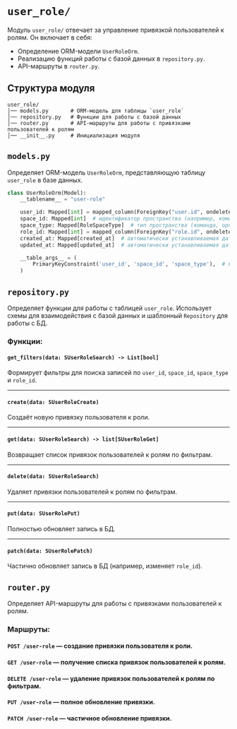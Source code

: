 # `user_role/`

Модуль `user_role/` отвечает за управление привязкой пользователей к ролям. Он включает в себя:
- Определение ORM-модели `UserRoleOrm`.
- Реализацию функций работы с базой данных в `repository.py`.
- API-маршруты в `router.py`.

## Структура модуля

```
user_role/
│── models.py       # ORM-модель для таблицы `user_role`
│── repository.py   # Функции для работы с базой данных
│── router.py       # API-маршруты для работы с привязками пользователей к ролям
│── __init__.py     # Инициализация модуля
```

## `models.py`

Определяет ORM-модель `UserRoleOrm`, представляющую таблицу `user_role` в базе данных.

```python
class UserRoleOrm(Model):
    __tablename__ = "user-role"

    user_id: Mapped[int] = mapped_column(ForeignKey("user.id", ondelete="CASCADE"))  # идентификатор пользователя
    space_id: Mapped[int]  # идентификатор пространства (например, команды или организации)
    space_type: Mapped[RoleSpaceType]  # тип пространства (команда, организация и т. д.)
    role_id: Mapped[int] = mapped_column(ForeignKey("role.id", ondelete="CASCADE"))  # идентификатор роли
    created_at: Mapped[created_at]  # автоматически устанавливаемая дата создания
    updated_at: Mapped[updated_at]  # автоматически устанавливаемая дата последнего обновления

    __table_args__ = (
        PrimaryKeyConstraint('user_id', 'space_id', 'space_type'),  # Составной первичный ключ
    )
```

## `repository.py`

Определяет функции для работы с таблицей `user_role`. Использует схемы для взаимодействия с базой данных и шаблонный `Repository` для работы с БД.

### **Функции:**

#### **`get_filters(data: SUserRoleSearch) -> List[bool]`**
Формирует фильтры для поиска записей по `user_id`, `space_id`, `space_type` и `role_id`.

---

#### **`create(data: SUserRoleCreate)`**
Создаёт новую привязку пользователя к роли.

---

#### **`get(data: SUserRoleSearch) -> list[SUserRoleGet]`**
Возвращает список привязок пользователей к ролям по фильтрам.

---

#### **`delete(data: SUserRoleSearch)`**
Удаляет привязки пользователей к ролям по фильтрам.

---

#### **`put(data: SUserRolePut)`**
Полностью обновляет запись в БД.

---

#### **`patch(data: SUserRolePatch)`**
Частично обновляет запись в БД (например, изменяет `role_id`).

## `router.py`

Определяет API-маршруты для работы с привязками пользователей к ролям.

### **Маршруты:**
#### **`POST /user-role`** — создание привязки пользователя к роли.
#### **`GET /user-role`** — получение списка привязок пользователей к ролям.
#### **`DELETE /user-role`** — удаление привязок пользователей к ролям по фильтрам.
#### **`PUT /user-role`** — полное обновление привязки.
#### **`PATCH /user-role`** — частичное обновление привязки.
